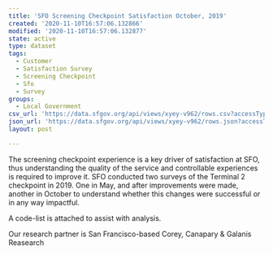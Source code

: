 ```yaml
---
title: 'SFO Screening Checkpoint Satisfaction October, 2019'
created: '2020-11-10T16:57:06.132866'
modified: '2020-11-10T16:57:06.132877'
state: active
type: dataset
tags:
  - Customer
  - Satisfaction Survey
  - Screening Checkpoint
  - Sfo
  - Survey
groups:
  - Local Government
csv_url: 'https://data.sfgov.org/api/views/xyey-v962/rows.csv?accessType=DOWNLOAD'
json_url: 'https://data.sfgov.org/api/views/xyey-v962/rows.json?accessType=DOWNLOAD'
layout: post

---
```

The screening checkpoint experience is a key driver of satisfaction at SFO, thus understanding the quality of the service and controllable experiences is required to improve it. SFO conducted two surveys of the Terminal 2 checkpoint in 2019. One in May, and after improvements were made, another in October to understand whether this changes were successful or in any way impactful.

A code-list is attached to assist with analysis.

Our research partner is San Francisco-based Corey, Canapary & Galanis  Reasearch
